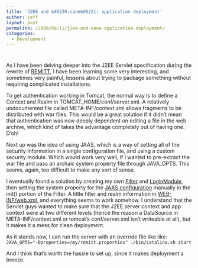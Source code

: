 ```yaml
---
title: 'J2EE and &#8220;sane&#8221; application deployment'
author: jeff
layout: post
permalink: /2009/09/11/j2ee-and-sane-application-deployment/
categories:
  - Development
---
```

# 

As I have been delving deeper into the J2EE Servlet specification during the rewrite of [REMITT][1], I have been learning some very interesting, and sometimes very painful, lessons about trying to package something without requiring complicated installations.

 [1]: http://remitt.org/

To get authentication working in Tomcat, the normal way is to define a Context and Realm in TOMCAT_HOME/conf/server.xml. A relatively undocumented file called META-INF/context.xml allows fragments to be distributed with war files. This would be a great solution if it didn’t mean that authentication was now deeply dependent on editing a file in the web archive, which kind of takes the advantage completely out of having one. D’oh!

Next up was the idea of using JAAS, which is a way of setting all of the security information in a single configuration file, and using a custom security module. Which would work very well, if I wanted to pre-extract the war file and pass an archaic system property file through JAVA_OPTS. This seems, again, too difficult to make any sort of sense.

I eventually found a solution by creating my own [Filter][2] and [LoginModule][3], then setting the system property for the [JAAS configuration][4] manually in the init() portion of the Filter. A little filter and realm information in [WEB-INF/web.xml][5], and everything seems to work somehow. I understand that the Servlet guys wanted to make sure that the J2EE server context and app context were at two different levels (hence the reason a DataSource in META-INF/context.xml or tomcat’s conf/server.xml isn’t writeable at all), but it makes it a mess for clean deployment.

 [2]: http://svn.freemedsoftware.org/remitt/trunk/src/org/remitt/server/jaas/SecurityFilter.java
 [3]: http://svn.freemedsoftware.org/remitt/trunk/src/org/remitt/server/jaas/HttpLoginModule.java
 [4]: http://svn.freemedsoftware.org/remitt/trunk/war/WEB-INF/login.conf
 [5]: http://svn.freemedsoftware.org/remitt/trunk/war/WEB-INF/web.xml

As it stands now, I can run the server with an override file like like:  
`JAVA_OPTS="-Dproperties=/my/remitt.properties" ./bin/catalina.sh start`

And I think that’s worth the hassle to set up, since it makes deployment a breeze.